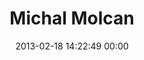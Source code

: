 ---
title: "Michal Molcan"
date: 2013-02-18 14:22:49 00:00
permalink: /molky_
twitter: "molky_"
likes: [1062]
id: 1802
gravatar: "http://www.gravatar.com/avatar/b33df80cad227d9977c84a394ab5beea"
---